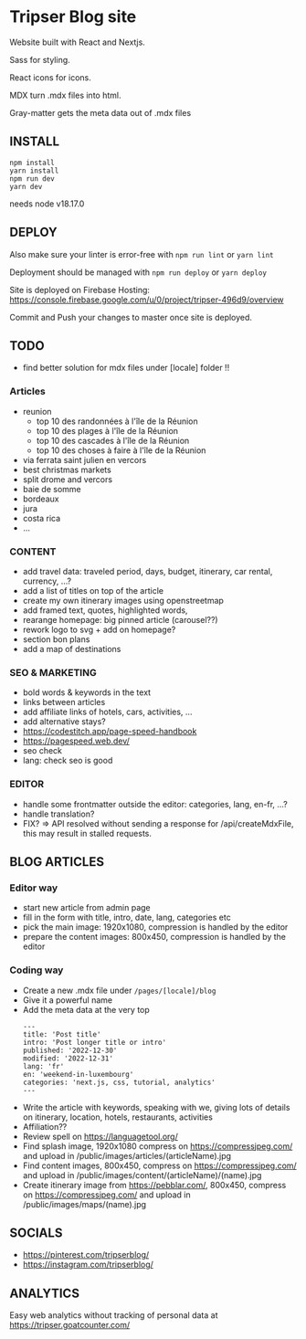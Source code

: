 # Tripser Blog site

Website built with React and Nextjs.

Sass for styling.

React icons for icons.

MDX turn .mdx files into html.

Gray-matter gets the meta data out of .mdx files

## INSTALL

```
npm install
yarn install
npm run dev
yarn dev
```

needs node v18.17.0

## DEPLOY

Also make sure your linter is error-free with `npm run lint` or `yarn lint`

Deployment should be managed with `npm run deploy` or `yarn deploy`

Site is deployed on Firebase Hosting: https://console.firebase.google.com/u/0/project/tripser-496d9/overview

Commit and Push your changes to master once site is deployed.

## TODO

- find better solution for mdx files under [locale] folder !!

### Articles
- reunion
  - top 10 des randonnées à l'île de la Réunion
  - top 10 des plages à l'île de la Réunion
  - top 10 des cascades à l'île de la Réunion    
  - top 10 des choses à faire à l'île de la Réunion
- via ferrata saint julien en vercors
- best christmas markets
- split drome and vercors
- baie de somme
- bordeaux
- jura
- costa rica
- ...

### CONTENT
- add travel data: traveled period, days, budget, itinerary, car rental, currency, ...?
- add a list of titles on top of the article
- create my own itinerary images using openstreetmap
- add framed text, quotes, highlighted words, 
- rearange homepage: big pinned article (carousel??)
- rework logo to svg + add on homepage?
- section bon plans
- add a map of destinations

### SEO & MARKETING
- bold words & keywords in the text
- links between articles
- add affiliate links of hotels, cars, activities, ...
- add alternative stays?
- https://codestitch.app/page-speed-handbook
- https://pagespeed.web.dev/
- seo check
- lang: check seo is good

### EDITOR
- handle some frontmatter outside the editor: categories, lang, en-fr, ...?
- handle translation?
- FIX? => API resolved without sending a response for /api/createMdxFile, this may result in stalled requests.


## BLOG ARTICLES

### Editor way

- start new article from admin page
- fill in the form with title, intro, date, lang, categories etc
- pick the main image: 1920x1080, compression is handled by the editor
- prepare the content images: 800x450, compression is handled by the editor 

### Coding way

- Create a new .mdx file under `/pages/[locale]/blog`
- Give it a powerful name
- Add the meta data at the very top
  ```
  ---
  title: 'Post title'
  intro: 'Post longer title or intro'
  published: '2022-12-30'
  modified: '2022-12-31'
  lang: 'fr'
  en: 'weekend-in-luxembourg'
  categories: 'next.js, css, tutorial, analytics'
  ---
  ```
- Write the article with keywords, speaking with we, giving lots of details on itinerary, location, hotels, restaurants, activities
- Affiliation??
- Review spell on https://languagetool.org/
- Find splash image, 1920x1080 compress on https://compressjpeg.com/ and upload in /public/images/articles/(articleName).jpg
- Find content images, 800x450, compress on https://compressjpeg.com/ and upload in /public/images/content/(articleName)/(name).jpg
- Create itinerary image from https://pebblar.com/, 800x450, compress on https://compressjpeg.com/ and upload in /public/images/maps/(name).jpg

## SOCIALS

- https://pinterest.com/tripserblog/
- https://instagram.com/tripserblog/

## ANALYTICS

Easy web analytics without tracking of personal data at https://tripser.goatcounter.com/
